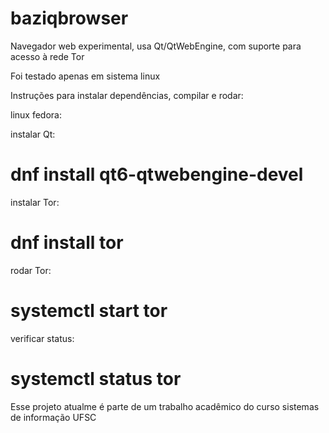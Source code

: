 # baziqbrowser
Navegador web experimental, usa Qt/QtWebEngine,  com suporte para acesso à rede Tor

Foi testado apenas em sistema linux

Instruções para instalar dependências, compilar e rodar:

linux fedora:

instalar Qt:

# dnf install qt6-qtwebengine-devel

instalar Tor:

# dnf install tor

rodar Tor:
# systemctl start tor
verificar status:
# systemctl status tor


Esse projeto atualme é parte de um trabalho acadêmico do curso sistemas de informação UFSC
